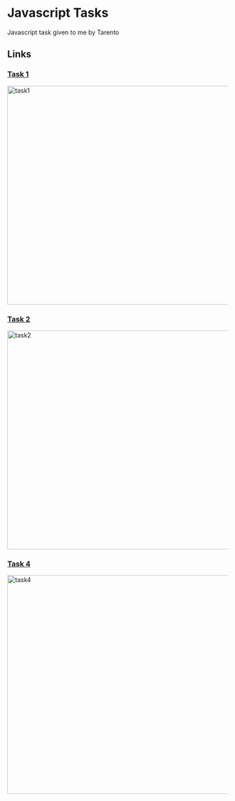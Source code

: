 # Javascript Tasks 
Javascript task given to me by Tarento

## Links
### [Task 1](https://js-tasks-tarento.vercel.app)
<img src="https://github.com/AshwinC8/JS-Tasks-Tarento/assets/84435023/8d7bd580-6dcc-4e05-a016-e8f659d930dc" width="700px" height="500px" alt="task1" />

### [Task 2](https://js-tasks-tarento-task-2.vercel.app/)
<img src="https://github.com/AshwinC8/JS-Tasks-Tarento/assets/84435023/d4c42c2e-8f4b-49ad-98f4-012ea055b9fd" width="700px" height="500px" alt="task2" />

### [Task 4](https://js-tasks-tarento-task-4.vercel.app/)
<img src="https://github.com/AshwinC8/JS-Tasks-Tarento/assets/84435023/0ef34832-5d21-45b0-8291-8baa6de45a45" width="700px" height="500px" alt="task4" />

